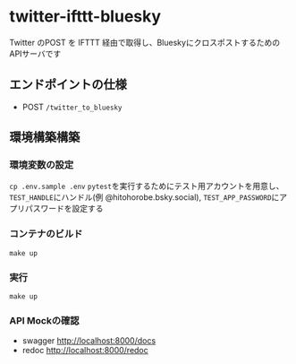 # twitter-ifttt-bluesky
Twitter のPOST を IFTTT 経由で取得し、BlueskyにクロスポストするためのAPIサーバです


## エンドポイントの仕様
- POST `/twitter_to_bluesky`

## 環境構築構築
### 環境変数の設定
`cp .env.sample .env`
`pytest`を実行するためにテスト用アカウントを用意し、`TEST_HANDLE`にハンドル(例 @hitohorobe.bsky.social), `TEST_APP_PASSWORD`にアプリパスワードを設定する

### コンテナのビルド
`make up`

### 実行
`make up`

### API Mockの確認
- swagger [http://localhost:8000/docs](http://localhost:8000/docs)
- redoc [http://localhost:8000/redoc](http://localhost:8000/redoc)
